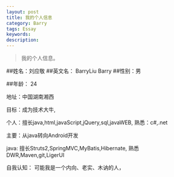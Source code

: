 ```yaml
---
layout: post
title: 我的个人信息
category: Barry
tags: Essay
keywords: 
description: 
---
```


> 我的个人信息。

##姓名：刘应敬
##英文名： BarryLiu	Barry
##性别：男

##年龄： 24

地址：中国湖南湘西

目标：成为技术大牛,

个人：擅长java,html,javaScript,jQuery,sql,javaWEB,
 	熟悉：c#,.net
	
主要：从java转向Android开发

java:
	擅长Struts2,SpringMVC,MyBatis,Hibernate,
	熟悉DWR,Maven,git,LigerUI

自我认知：
	可能我是一个内向、老实、木讷的人，
